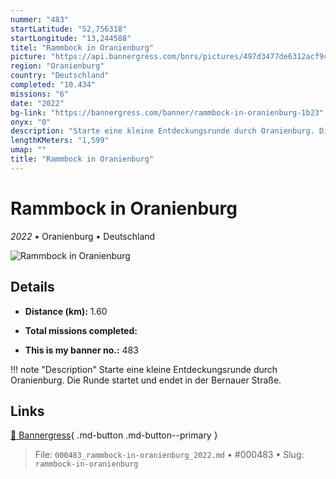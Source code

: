 ```yaml
---
nummer: "483"
startLatitude: "52,756318"
startLongitude: "13,244588"
titel: "Rammbock in Oranienburg"
picture: "https://api.bannergress.com/bnrs/pictures/497d3477de6312acf9cc142d6fe09ff6"
region: "Oranienburg"
country: "Deutschland"
completed: "10.434"
missions: "6"
date: "2022"
bg-link: "https://bannergress.com/banner/rammbock-in-oranienburg-1b23"
onyx: "0"
description: "Starte eine kleine Entdeckungsrunde durch Oranienburg. Die Runde startet und endet in der Bernauer Straße."
lengthKMeters: "1,599"
umap: ""
title: "Rammbock in Oranienburg"
---
```

# Rammbock in Oranienburg

*2022* • Oranienburg • Deutschland

![Rammbock in Oranienburg](https://api.bannergress.com/bnrs/pictures/497d3477de6312acf9cc142d6fe09ff6)

## Details
- **Distance (km):** 1.60

- **Total missions completed:** 
- **This is my banner no.:** 483


!!! note "Description"
    Starte eine kleine Entdeckungsrunde durch Oranienburg. Die Runde startet und endet in der Bernauer Straße.



## Links
[🔗 Bannergress](https://bannergress.com/banner/rammbock-in-oranienburg-1b23){ .md-button .md-button--primary }



> File: `000483_rammbock-in-oranienburg_2022.md` • #000483 • Slug: `rammbock-in-oranienburg`
